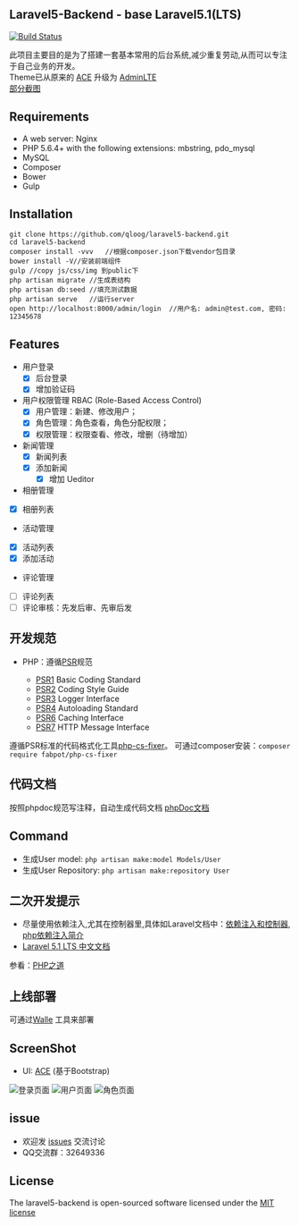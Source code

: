 ## Laravel5-Backend - base Laravel5.1(LTS)

[![Build Status](https://travis-ci.org/qloog/laravel5-backend.svg?branch=master)](https://travis-ci.org/qloog/laravel5-backend)

此项目主要目的是为了搭建一套基本常用的后台系统,减少重复劳动,从而可以专注于自己业务的开发。  
Theme已从原来的 [ACE](http://responsiweb.com/themes/preview/ace/1.3.3/) 升级为 [AdminLTE](https://almsaeedstudio.com/themes/AdminLTE/index2.html)  
[部分截图](#ScreenShot)

## Requirements

 - A web server: Nginx
 - PHP 5.6.4+ with the following extensions: mbstring, pdo_mysql
 - MySQL
 - Composer
 - Bower
 - Gulp

## Installation

```shell
git clone https://github.com/qloog/laravel5-backend.git
cd laravel5-backend
composer install -vvv   //根据composer.json下载vendor包目录
bower install -V//安装前端组件
gulp //copy js/css/img 到public下
php artisan migrate //生成表结构
php artisan db:seed //填充测试数据
php artisan serve   //运行server
open http://localhost:8000/admin/login  //用户名: admin@test.com, 密码: 12345678
```

## Features

 - 用户登录
    * [x] 后台登录
    * [x] 增加验证码

 - 用户权限管理 RBAC (Role-Based Access Control)
   * [x] 用户管理：新建、修改用户；
   * [x] 角色管理：角色查看，角色分配权限；
   * [x] 权限管理：权限查看、修改，增删（待增加）

 - 新闻管理
   * [x] 新闻列表
   * [x] 添加新闻
       - [x] 增加 Ueditor

 - 相册管理
  * [x] 相册列表

 - 活动管理
  * [x] 活动列表
  * [x] 添加活动

 - 评论管理
  * [ ] 评论列表
  * [ ] 评论审核：先发后审、先审后发

## 开发规范

 * PHP：遵循[PSR](http://www.php-fig.org/psr/)规范

   - [PSR1](http://www.php-fig.org/psr/psr-1/) Basic Coding Standard
   - [PSR2](http://www.php-fig.org/psr/psr-2/) Coding Style Guide
   - [PSR3](http://www.php-fig.org/psr/psr-3/) Logger Interface
   - [PSR4](http://www.php-fig.org/psr/psr-4/) Autoloading Standard
   - [PSR6](http://www.php-fig.org/psr/psr-6/) Caching Interface
   - [PSR7](http://www.php-fig.org/psr/psr-7/) HTTP Message Interface


遵循PSR标准的代码格式化工具[php-cs-fixer](http://cs.sensiolabs.org/)。
可通过composer安装：`composer require fabpot/php-cs-fixer`

## 代码文档

   按照phpdoc规范写注释，自动生成代码文档 [phpDoc文档](https://www.phpdoc.org/docs/latest/getting-started/your-first-set-of-documentation.html)

## Command

* 生成User model: `php artisan make:model Models/User`
* 生成User Repository: `php artisan make:repository User`

## 二次开发提示

   - 尽量使用依赖注入,尤其在控制器里,具体如Laravel文档中：[依赖注入和控制器](http://laravel-china.org/docs/5.1/controllers), [php依赖注入简介](http://www.dahouduan.com/2015/05/26/php-dependency-injection/)
   - [Laravel 5.1 LTS 中文文档](http://laravel-china.org/docs/5.1/)

参看：[PHP之道](http://laravel-china.github.io/php-the-right-way/)


## 上线部署

   可通过[Walle](https://walle-web.io/) 工具来部署


## ScreenShot

* UI: [ACE](http://responsiweb.com/themes/preview/ace/1.3.3/) (基于Bootstrap)

![登录页面](http://www.lnmp100.com/static/uploads/2016/10/screenshot-login.png)
![用户页面](http://www.lnmp100.com/static/uploads/2016/01/screenshot-role.jpg)
![角色页面](http://www.lnmp100.com/static/uploads/2016/01/screenshot-newsadd.jpg)


## issue

 - 欢迎发 [issues](https://github.com/qloog/laravel5-backend/issues) 交流讨论
 - QQ交流群：32649336

## License

The laravel5-backend is open-sourced software licensed under the [MIT license](http://opensource.org/licenses/MIT)
